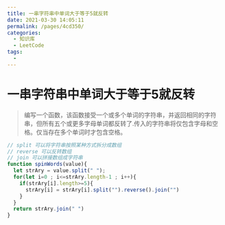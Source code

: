 ```yaml
---
title: 一串字符串中单词大于等于5就反转
date: 2021-03-30 14:05:11
permalink: /pages/4cd350/
categories:
  - 知识库
  - LeetCode
tags:
  - 
---
```


# 一串字符串中单词大于等于5就反转

> 编写一个函数，该函数接受一个或多个单词的字符串，并返回相同的字符串，但所有五个或更多字母单词都反转了.传入的字符串将仅包含字母和空格。仅当存在多个单词时才包含空格。

```javascript
// split 可以将字符串按照某种方式拆分成数组
// reverse 可以反转数组
// join 可以拼接数组成字符串
function spinWords(value){
  let strAry = value.split(" ");
  for(let i=0 ; i<=strAry.length-1 ; i++){
    if(strAry[i].length>=5){
      strAry[i] = strAry[i].split("").reverse().join("")
    }
  }
  return strAry.join(" ")
}
```